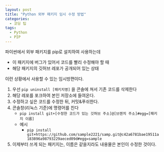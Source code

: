 ```yaml
---
layout: post
title: "Python 외부 패키지 임시 수정 방법"
categories:
  - 코딩 팁
tags:
  - Python
  - PIP
---
```


파이썬에서 외부 패키지를 pip로 설치하여 사용하는데 
- 이 패키지에 버그가 있어서 코드를 빨리 수정해야 할 때
- 해당 패키지의 깃허브 레포가 공개되어 있는 상태

이런 상황에서 사용할 수 있는 임시방편이다.

1. 우선 `pip uninstall [패키지명]` 을 콘솔에 쳐서 기존 코드를 삭제한다
2. 해당 레포를 포크하여 본인 저장소에 들여온다.
3. 수정하고 싶은 코드를 수정한 뒤, 커밋&푸쉬한다.
4. 콘솔창(리눅스 기준)에 명령어를 친다
    - `pip install git+[수정한 코드가 있는 깃허브 주소]@[브렌치 주소]#egg=[패키지 이름]`
    - 예시
        - `pip install git+https://github.com/sample2221/samp.git@c42a6781bae19511a183896a98793229aeced09d#egg=sample`
5. 이제부터 쓰게 되는 패키지는, 이름은 같을지라도 내용물은 본인이 수정한 것이다.